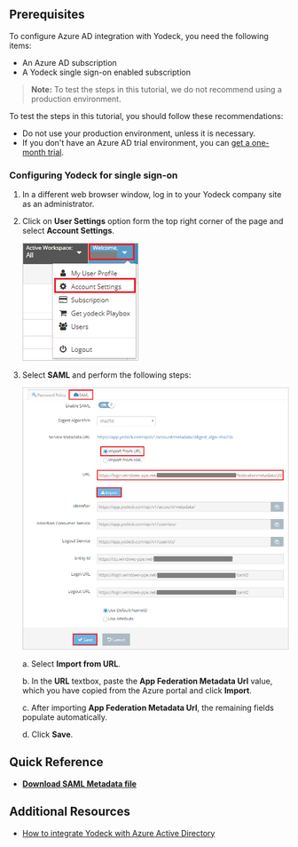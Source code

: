 ## Prerequisites

To configure Azure AD integration with Yodeck, you need the following items:

- An Azure AD subscription
- A Yodeck single sign-on enabled subscription

> **Note:**
> To test the steps in this tutorial, we do not recommend using a production environment.

To test the steps in this tutorial, you should follow these recommendations:

- Do not use your production environment, unless it is necessary.
- If you don't have an Azure AD trial environment, you can [get a one-month trial](https://azure.microsoft.com/pricing/free-trial/).

### Configuring Yodeck for single sign-on

1. In a different web browser window, log in to your Yodeck company site as an administrator.

2. Click on **User Settings** option form the top right corner of the page and select **Account Settings**.

	![Yodeck Configuration](./media/configure1.png)

3. Select **SAML** and perform the following steps:

	![Yodeck Configuration](./media/configure2.png)

	a. Select **Import from URL**.

	b. In the **URL** textbox, paste the **App Federation Metadata Url** value, which you have copied from the Azure portal and click **Import**.

	c. After importing **App Federation Metadata Url**, the remaining fields populate automatically.

	d. Click **Save**.

## Quick Reference

* **[Download SAML Metadata file](%metadata:metadataDownloadUrl%)**

## Additional Resources

* [How to integrate Yodeck with Azure Active Directory](https://docs.microsoft.com/azure/active-directory/active-directory-saas-yodeck-tutorial)

